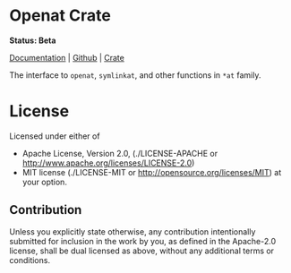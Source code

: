 Openat Crate
============

**Status: Beta**

[Documentation](https://docs.rs/openat) |
[Github](https://github.com/tailhook/openat) |
[Crate](https://crates.io/crates/openat)


The interface to ``openat``, ``symlinkat``, and other functions in ``*at``
family.


License
=======

Licensed under either of

* Apache License, Version 2.0,
  (./LICENSE-APACHE or http://www.apache.org/licenses/LICENSE-2.0)
* MIT license (./LICENSE-MIT or http://opensource.org/licenses/MIT)
  at your option.

Contribution
------------

Unless you explicitly state otherwise, any contribution intentionally
submitted for inclusion in the work by you, as defined in the Apache-2.0
license, shall be dual licensed as above, without any additional terms or
conditions.


